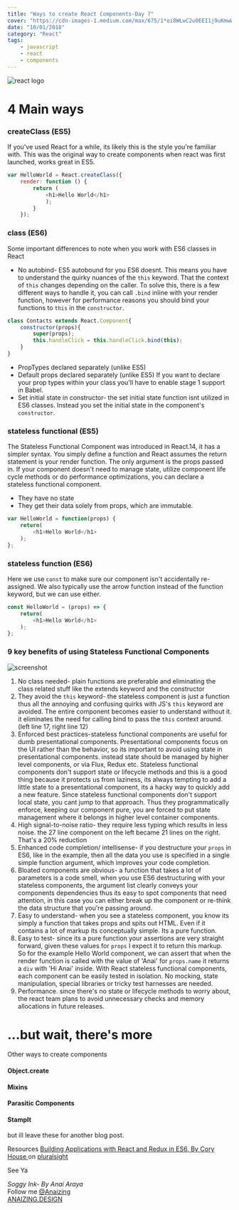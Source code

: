 ```yaml
---
title: "Ways to create React Components-Day 7"
cover: "https://cdn-images-1.medium.com/max/675/1*oi8WLwC2u0EEI1j9uKmwWg.png"
date: "10/01/2018"
category: "React"
tags:
    - javascript
    - react
    - components
---
```


![react logo](https://cdn-images-1.medium.com/max/675/1*oi8WLwC2u0EEI1j9uKmwWg.png)

# 4 Main ways

### createClass (ES5)
If you've used React for a while, its likely this is the style you're familiar with. This was the original way to create components when react was first launched, works great in ES5.

```js
var HelloWorld = React.createClass({
    render: function () {
        return (
            <h1>Hello World</h1>
            );
        }
    });
```

### class (ES6)
Some important differences to note when you work with ES6 classes in React

* No autobind- ES5 autobound for you ES6 doesnt. This means you have to understand the quirky nuances of the `this` keyword. That the context of `this` changes depending on the caller. To solve this, there is a few different ways to handle it, you can call `.bind` inline with your render function, however for performance reasons you should bind your functions to `this` in the `constructor`.

```js
class Contacts extends React.Component{
    constructor(props){
        super(props);
        this.handleClick = this.handleClick.bind(this);
    }
}
```

* PropTypes declared separately (unlike ES5)
* Default props declared separately (unlike ES5)
If you want to declare your prop types within your class you'll have to enable stage 1 support in Babel.
* Set initial state in constructor- the set initial state function isnt utilized in ES6 classes. Instead you set the initial state in the component's
`constructor`.

### stateless functional (ES5)
The Stateless Functional Component was introduced in React.14, it has a simpler syntax. You simply define a function and React assumes the return statement is your render function. The only argument is the props passed in. If your component doesn't need to manage state, utilize component life cycle methods or do performance optimizations, you can declare a stateless functional component.
* They have no state
* They get their data solely from props, which are immutable.

```js
var HelloWorld = function(props) {
    return(
        <h1>Hello World</h1>
    );
};
```

### stateless function (ES6)
Here we use `const` to make sure our component isn't accidentally re-assigned. We also typically use the arrow function instead of the function keyword, but we can use either.

```js
const HelloWorld = (props) => {
    return(
        <h1>Hello World</h1>
    );
};
```

### 9 key benefits of using Stateless Functional Components

![screenshot](https://scontent-syd2-1.xx.fbcdn.net/v/t1.0-9/26196121_10159740812160117_6391108645435182703_n.jpg?oh=1f52643985a9abb7f5d1df0f82d310d7&oe=5AFE1845)

1. No class needed- plain functions are preferable and eliminating the class related stuff like the extends keyword and the constructor
2. They avoid the `this` keyword- the stateless component is just a function thus all the annoying and confusing quirks with JS's `this` keyword are avoided. The entire component becomes easier to understand without it. it eliminates the need for calling bind to pass the `this` context around. (left line 17, right line 12)
3. Enforced best practices-stateless functional components are useful for dumb presentational components. Presentational components focus on the UI rather than the behavior, so its important to avoid using state in presentational components. instead state should be managed by higher level components, or via Flux, Redux etc. Stateless functional components don't support state or lifecycle methods and this is a good thing because it protects us from laziness, its always tempting to add a little state to a presentational component, its a hacky way to quickly add a new feature. Since stateless functional components don't support local state, you cant jump to that approach. Thus they programmatically enforce, keeping our component pure, you are forced to put state management where it belongs in higher level container components.
4. High signal-to-noise ratio- they require less typing which results in less noise. the 27 line component on the left became 21 lines on the right. That's a 20% reduction
5. Enhanced code completion/ intellisense- if you destructure your `props` in ES6, like in the example, then all the data you use is specified in a single simple function argument, which improves your code completion.
6. Bloated components are obvious- a function that takes a lot of parameters is a code smell, when you use ES6 destructuring with your stateless components, the argument list clearly conveys your components dependencies thus its easy to spot components that need attention, in this case you can either break up the component or re-think the data structure that you're passing around.
7. Easy to understand- when you see a stateless component, you know its simply a function that takes props and spits out HTML. Even if it contains a lot of markup its conceptually simple. Its a pure function.
8. Easy to test- since its a pure function your assertions are very straight forward, given these values for `props` I expect it to return this markup. So for the example Hello World component, we can assert that when the render function is called with the value of 'Anai' for `props.name` it returns a `div` with 'Hi Anai' inside. With React stateless functional components, each component can be easily tested in isolation. No mocking, state manipulation, special libraries or tricky test harnesses are needed.
9. Performance. since there's no state or lifecycle methods to worry about, the react team plans to avoid unnecessary checks and memory allocations in future releases.

# ...but wait, there's more
Other ways to create components

#### Object.create

#### Mixins

#### Parasitic Components

#### StampIt

but ill leave these for another blog post.

Resources
[Building Applications with React and Redux in ES6, By Cory House ](https://app.pluralsight.com/player?course=react-redux-react-router-es6&author=cory-house&name=react-redux-react-router-es6-m8&clip=14&mode=live) on [pluralsight](https://www.pluralsight.com/)



See Ya


_Soggy Ink- By Anai Araya_<br>
Follow me [@Anaizing](https://twitter.com/Anaizing) <br>
[ANAIZING.DESIGN](https://anaizing.design/)